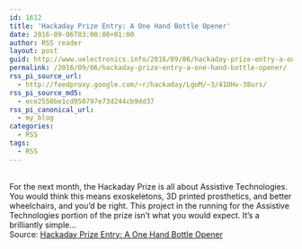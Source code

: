 ```yaml
---
id: 1612
title: 'Hackaday Prize Entry: A One Hand Bottle Opener'
date: 2016-09-06T03:00:00+01:00
author: RSS reader
layout: post
guid: http://www.uelectronics.info/2016/09/06/hackaday-prize-entry-a-one-hand-bottle-opener/
permalink: /2016/09/06/hackaday-prize-entry-a-one-hand-bottle-opener/
rss_pi_source_url:
  - http://feedproxy.google.com/~r/hackaday/LgoM/~3/41OHv-38urs/
rss_pi_source_md5:
  - ece2550be1cd950797e73d244cb9dd37
rss_pi_canonical_url:
  - my_blog
categories:
  - RSS
tags:
  - RSS
---
```

&#013;  
For the next month, the Hackaday Prize is all about Assistive Technologies. You would think this means exoskeletons, 3D printed prosthetics, and better wheelchairs, and you’d be right. This project in the running for the Assistive Technologies portion of the prize isn’t what you would expect. It’s a brilliantly simple…&#013;  
Source: <a href="http://feedproxy.google.com/~r/hackaday/LgoM/~3/41OHv-38urs/" target="_blank">Hackaday Prize Entry: A One Hand Bottle Opener</a>